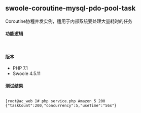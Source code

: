 ## swoole-coroutine-mysql-pdo-pool-task
Coroutine协程并发实例，适用于内部系统要处理大量耗时的任务  


#### 功能逻辑
```text


```

#### 版本
- PHP 7.1
- Swoole 4.5.11


#### 测试结果

```shell script

[root@ac_web ]# php service.php Amazon 5 200
{"taskCount":200,"concurrency":5,"useTime":"56s"}

```